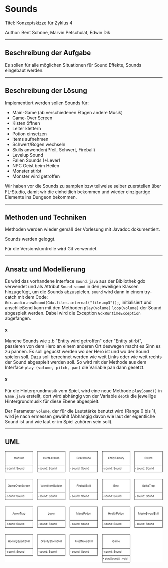 # Sounds
Titel: Konzeptskizze für Zyklus 4

Author: Bent Schöne, Marvin Petschulat, Edwin Dik

---
## Beschreibung der Aufgabe

Es sollen für alle möglichen Situationen für Sound Effekte, Sounds eingebaut werden.

---

## Beschreibung der Lösung

Implementiert werden sollen Sounds für:
- Main-Game (ab verschiedenen Etagen andere Musik)
- Game-Over Screen
- Kisten öffnen
- Leiter klettern
- Potion einsetzen
- Items aufnehmen
- Schwert/Bogen wechseln
- Skills anwenden(Pfeil, Schwert, Fireball)
- Levelup Sound
- Fallen Sounds (+Lever)
- NPC Geist beim Heilen
- Monster stirbt
- Monster wird getroffen

Wir haben vor die Sounds zu samplen bzw teilweise selber zuerstellen über FL-Studio,
damit wir die einheitlich bekommen und wieder einzigartige Elemente ins Dungeon bekommen.

---

## Methoden und Techniken

Methoden werden wieder gemäß der Vorlesung mit Javadoc dokumentiert.

Sounds werden geloggt.

Für die Versionskontrolle wird Git verwendet.

---

## Ansatz und Modellierung

Es wird das vorhandene Interface `Sound.java` aus der Bibliothek gdx verwendet
und als Attribut ``Sound sound`` in den jeweiligen Klassen hinzugefügt, um die Sounds abzuspielen.
``sound`` wird dann in einem try-catch mit dem Code: `Gdx.audio.newSound(Gdx.files.internal("file.mp3"));`,
initialisiert und anschließend kann mit den Methoden `play(volume)` `loop(volume)` der Sound abgespielt werden.
Dabei wird die Exception `GdxRuntimeException` abgefangen.


#### x

Manche Sounds wie z.b "Entity wird getroffen" oder "Entity stirbt", passieren von dem Hero an einem
anderen Ort deswegen macht es Sinn es zu pannen.
Es soll geguckt werden wo der Hero ist und wo der Sound spielen soll. Dazu soll berechnet werden wie
weit Links oder wie weit rechts der Sound abgespielt werden soll.
So wird mit der Methode aus dem Interface `play (volume, pitch, pan)` die Variable pan dann gesetzt.

#### x

Für die Hintergrundmusik vom Spiel, wird eine neue Methode ``playSound()`` in `Game.java` erstellt, dort wird
abhängig von der Variable `depth` die jeweilige Hintergrundmusik für diese Ebene abgespielt.

Der Parameter `volume`, der für die Lautstärke benutzt wird (Range 0 bis 1),
wird je nach ermessen gewählt (Abhängig davon wie laut der eigentliche Sound ist und wie laut er im
Spiel zuhören sein soll).

---

## UML

![sound2](Sound2.png)
